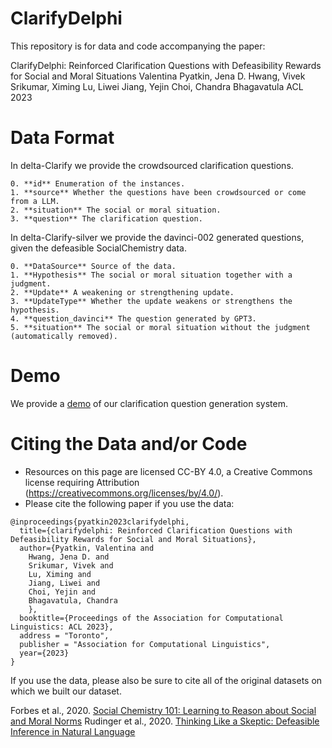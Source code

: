 # ClarifyDelphi
This repository is for data and code accompanying the paper:

ClarifyDelphi: Reinforced Clarification Questions with Defeasibility Rewards for Social and Moral Situations
Valentina Pyatkin, Jena D. Hwang, Vivek Srikumar, Ximing Lu, Liwei Jiang, Yejin Choi, Chandra Bhagavatula
ACL 2023

# Data Format
In delta-Clarify we provide the crowdsourced clarification questions.

    0. **id** Enumeration of the instances.
    1. **source** Whether the questions have been crowdsourced or come from a LLM.
    2. **situation** The social or moral situation.
    3. **question** The clarification question.

In delta-Clarify-silver we provide the davinci-002 generated questions, given the defeasible SocialChemistry data.

    0. **DataSource** Source of the data.
    1. **Hypothesis** The social or moral situation together with a judgment.
    2. **Update** A weakening or strengthening update.
    3. **UpdateType** Whether the update weakens or strengthens the hypothesis.
    4. **question_davinci** The question generated by GPT3.
    5. **situation** The social or moral situation without the judgment (automatically removed).

# Demo
We provide a [demo](https://clarify-delphi.apps.allenai.org/) of our clarification question generation system.

# Citing the Data and/or Code
- Resources on this page are licensed CC-BY 4.0, a Creative Commons license requiring Attribution (https://creativecommons.org/licenses/by/4.0/).
- Please cite the following paper if you use the data: 
```
@inproceedings{pyatkin2023clarifydelphi,
  title={clarifydelphi: Reinforced Clarification Questions with Defeasibility Rewards for Social and Moral Situations},
  author={Pyatkin, Valentina and 
    Hwang, Jena D. and
    Srikumar, Vivek and
    Lu, Ximing and
    Jiang, Liwei and
    Choi, Yejin and
    Bhagavatula, Chandra
    },
  booktitle={Proceedings of the Association for Computational Linguistics: ACL 2023},
  address = "Toronto",
  publisher = "Association for Computational Linguistics",
  year={2023}
}
```

If you use the data, please also be sure to cite all of the original datasets on which we built our dataset.

Forbes et al., 2020. [Social Chemistry 101: Learning to Reason about Social and Moral Norms](https://aclanthology.org/2020.emnlp-main.48/)
Rudinger et al., 2020. [Thinking Like a Skeptic: Defeasible Inference in Natural Language](https://aclanthology.org/2020.findings-emnlp.418/)

